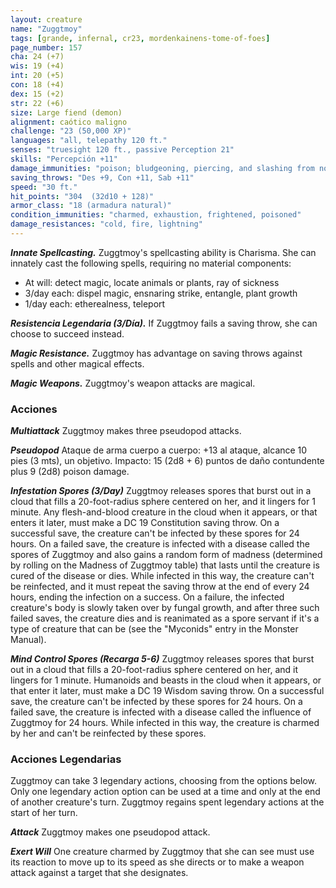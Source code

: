 ```yaml
---
layout: creature
name: "Zuggtmoy"
tags: [grande, infernal, cr23, mordenkainens-tome-of-foes]
page_number: 157
cha: 24 (+7)
wis: 19 (+4)
int: 20 (+5)
con: 18 (+4)
dex: 15 (+2)
str: 22 (+6)
size: Large fiend (demon)
alignment: caótico maligno
challenge: "23 (50,000 XP)"
languages: "all, telepathy 120 ft."
senses: "truesight 120 ft., passive Perception 21"
skills: "Percepción +11"
damage_immunities: "poison; bludgeoning, piercing, and slashing from nonmagical attacks"
saving_throws: "Des +9, Con +11, Sab +11"
speed: "30 ft."
hit_points: "304  (32d10 + 128)"
armor_class: "18 (armadura natural)"
condition_immunities: "charmed, exhaustion, frightened, poisoned"
damage_resistances: "cold, fire, lightning"
---
```


***Innate Spellcasting.*** Zuggtmoy's spellcasting ability is Charisma. She can innately cast the following spells, requiring no material components:
* At will: detect magic, locate animals or plants, ray of sickness
* 3/day each: dispel magic, ensnaring strike, entangle, plant growth
* 1/day each: etherealness, teleport

***Resistencia Legendaria (3/Día).*** If Zuggtmoy fails a saving throw, she can choose to succeed instead.

***Magic Resistance.*** Zuggtmoy has advantage on saving throws against spells and other magical effects.

***Magic Weapons.*** Zuggtmoy's weapon attacks are magical.

### Acciones

***Multiattack*** Zuggtmoy makes three pseudopod attacks.

***Pseudopod*** Ataque de arma cuerpo a cuerpo: +13 al ataque, alcance 10 pies (3 mts), un objetivo. Impacto: 15 (2d8 + 6) puntos de daño contundente plus 9 (2d8) poison damage.

***Infestation Spores (3/Day)*** Zuggtmoy releases spores that burst out in a cloud that fills a 20-foot-radius sphere centered on her, and it lingers for 1 minute. Any flesh-and-blood creature in the cloud when it appears, or that enters it later, must make a DC 19 Constitution saving throw. On a successful save, the creature can't be infected by these spores for 24 hours. On a failed save, the creature is infected with a disease called the spores of Zuggtmoy and also gains a random form of madness (determined by rolling on the Madness of Zuggtmoy table) that lasts until the creature is cured of the disease or dies. While infected in this way, the creature can't be reinfected, and it must repeat the saving throw at the end of every 24 hours, ending the infection on a success. On a failure, the infected creature's body is slowly taken over by fungal growth, and after three such failed saves, the creature dies and is reanimated as a spore servant if it's a type of creature that can be (see the "Myconids" entry in the Monster Manual).

***Mind Control Spores (Recarga 5-6)*** Zuggtmoy releases spores that burst out in a cloud that fills a 20-foot-radius sphere centered on her, and it lingers for 1 minute. Humanoids and beasts in the cloud when it appears, or that enter it later, must make a DC 19 Wisdom saving throw. On a successful save, the creature can't be infected by these spores for 24 hours. On a failed save, the creature is infected with a disease called the influence of Zuggtmoy for 24 hours. While infected in this way, the creature is charmed by her and can't be reinfected by these spores.

### Acciones Legendarias

Zuggtmoy can take 3 legendary actions, choosing from the options below. Only one legendary action option can be used at a time and only at the end of another creature's turn. Zuggtmoy regains spent legendary actions at the start of her turn.

***Attack*** Zuggtmoy makes one pseudopod attack.

***Exert Will*** One creature charmed by Zuggtmoy that she can see must use its reaction to move up to its speed as she directs or to make a weapon attack against a target that she designates.